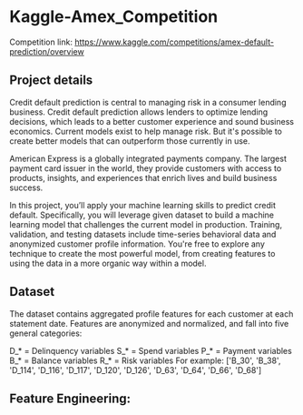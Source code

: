 # Kaggle-Amex_Competition

Competition link: https://www.kaggle.com/competitions/amex-default-prediction/overview

## Project details

Credit default prediction is central to managing risk in a consumer lending business. Credit default prediction allows lenders to optimize lending decisions, which leads to a better customer experience and sound business economics. Current models exist to help manage risk. But it's possible to create better models that can outperform those currently in use.

American Express is a globally integrated payments company. The largest payment card issuer in the world, they provide customers with access to products, insights, and experiences that enrich lives and build business success.

In this project, you’ll apply your machine learning skills to predict credit default. Specifically, you will leverage given dataset to build a machine learning model that challenges the current model in production. Training, validation, and testing datasets include time-series behavioral data and anonymized customer profile information. You're free to explore any technique to create the most powerful model, from creating features to using the data in a more organic way within a model.

## Dataset

The dataset contains aggregated profile features for each customer at each statement date. Features are anonymized and normalized, and fall into five general categories:

D_* = Delinquency variables
S_* = Spend variables
P_* = Payment variables
B_* = Balance variables
R_* = Risk variables
For example: ['B_30', 'B_38', 'D_114', 'D_116', 'D_117', 'D_120', 'D_126', 'D_63', 'D_64', 'D_66', 'D_68']

## Feature Engineering:
